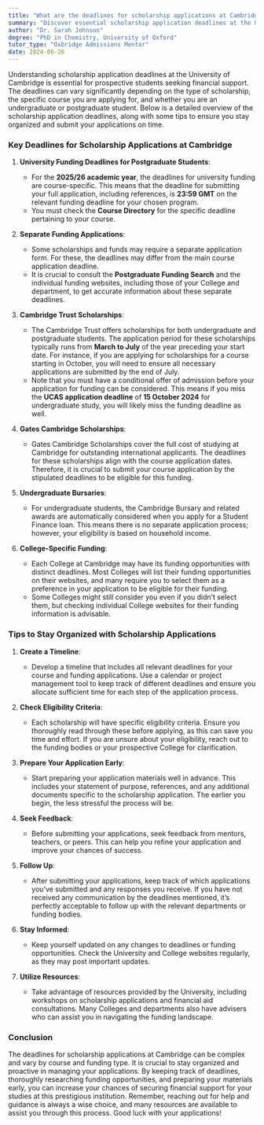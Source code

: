 ```yaml
---
title: "What are the deadlines for scholarship applications at Cambridge?"
summary: "Discover essential scholarship application deadlines at the University of Cambridge for undergraduate and postgraduate students to secure financial support."
author: "Dr. Sarah Johnson"
degree: "PhD in Chemistry, University of Oxford"
tutor_type: "Oxbridge Admissions Mentor"
date: 2024-06-26
---
```


Understanding scholarship application deadlines at the University of Cambridge is essential for prospective students seeking financial support. The deadlines can vary significantly depending on the type of scholarship, the specific course you are applying for, and whether you are an undergraduate or postgraduate student. Below is a detailed overview of the scholarship application deadlines, along with some tips to ensure you stay organized and submit your applications on time.

### Key Deadlines for Scholarship Applications at Cambridge

1. **University Funding Deadlines for Postgraduate Students**:
   - For the **2025/26 academic year**, the deadlines for university funding are course-specific. This means that the deadline for submitting your full application, including references, is **23:59 GMT** on the relevant funding deadline for your chosen program. 
   - You must check the **Course Directory** for the specific deadline pertaining to your course.

2. **Separate Funding Applications**:
   - Some scholarships and funds may require a separate application form. For these, the deadlines may differ from the main course application deadline. 
   - It is crucial to consult the **Postgraduate Funding Search** and the individual funding websites, including those of your College and department, to get accurate information about these separate deadlines.

3. **Cambridge Trust Scholarships**:
   - The Cambridge Trust offers scholarships for both undergraduate and postgraduate students. The application period for these scholarships typically runs from **March to July** of the year preceding your start date. For instance, if you are applying for scholarships for a course starting in October, you will need to ensure all necessary applications are submitted by the end of July.
   - Note that you must have a conditional offer of admission before your application for funding can be considered. This means if you miss the **UCAS application deadline** of **15 October 2024** for undergraduate study, you will likely miss the funding deadline as well.

4. **Gates Cambridge Scholarships**:
   - Gates Cambridge Scholarships cover the full cost of studying at Cambridge for outstanding international applicants. The deadlines for these scholarships align with the course application dates. Therefore, it is crucial to submit your course application by the stipulated deadlines to be eligible for this funding.

5. **Undergraduate Bursaries**:
   - For undergraduate students, the Cambridge Bursary and related awards are automatically considered when you apply for a Student Finance loan. This means there is no separate application process; however, your eligibility is based on household income.

6. **College-Specific Funding**:
   - Each College at Cambridge may have its funding opportunities with distinct deadlines. Most Colleges will list their funding opportunities on their websites, and many require you to select them as a preference in your application to be eligible for their funding. 
   - Some Colleges might still consider you even if you didn’t select them, but checking individual College websites for their funding information is advisable.

### Tips to Stay Organized with Scholarship Applications

1. **Create a Timeline**:
   - Develop a timeline that includes all relevant deadlines for your course and funding applications. Use a calendar or project management tool to keep track of different deadlines and ensure you allocate sufficient time for each step of the application process.

2. **Check Eligibility Criteria**:
   - Each scholarship will have specific eligibility criteria. Ensure you thoroughly read through these before applying, as this can save you time and effort. If you are unsure about your eligibility, reach out to the funding bodies or your prospective College for clarification.

3. **Prepare Your Application Early**:
   - Start preparing your application materials well in advance. This includes your statement of purpose, references, and any additional documents specific to the scholarship application. The earlier you begin, the less stressful the process will be.

4. **Seek Feedback**:
   - Before submitting your applications, seek feedback from mentors, teachers, or peers. This can help you refine your application and improve your chances of success.

5. **Follow Up**:
   - After submitting your applications, keep track of which applications you’ve submitted and any responses you receive. If you have not received any communication by the deadlines mentioned, it’s perfectly acceptable to follow up with the relevant departments or funding bodies.

6. **Stay Informed**:
   - Keep yourself updated on any changes to deadlines or funding opportunities. Check the University and College websites regularly, as they may post important updates.

7. **Utilize Resources**:
   - Take advantage of resources provided by the University, including workshops on scholarship applications and financial aid consultations. Many Colleges and departments also have advisers who can assist you in navigating the funding landscape.

### Conclusion

The deadlines for scholarship applications at Cambridge can be complex and vary by course and funding type. It is crucial to stay organized and proactive in managing your applications. By keeping track of deadlines, thoroughly researching funding opportunities, and preparing your materials early, you can increase your chances of securing financial support for your studies at this prestigious institution. Remember, reaching out for help and guidance is always a wise choice, and many resources are available to assist you through this process. Good luck with your applications!
    